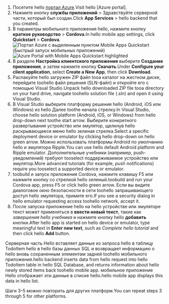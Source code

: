 
1. <span data-ttu-id="caaf8-101">Посетите hello [портал Azure].</span><span class="sxs-lookup"><span data-stu-id="caaf8-101">Visit hello [Azure portal].</span></span>
2. <span data-ttu-id="caaf8-102">Нажмите кнопку **службы приложений** > Здравствуйте серверной части, который был создан.</span><span class="sxs-lookup"><span data-stu-id="caaf8-102">Click **App Services** > hello backend that you created.</span></span>
3. <span data-ttu-id="caaf8-103">В параметры мобильного приложения hello, нажмите кнопку **краткое руководство** > **Cordova**.</span><span class="sxs-lookup"><span data-stu-id="caaf8-103">In hello mobile app settings, click **Quickstart** > **Cordova**.</span></span>
<span data-ttu-id="caaf8-104">![Портал Azure с выделенным пунктом Mobile Apps Quickstart (Быстрый запуск мобильных приложений)][quickstart]</span><span class="sxs-lookup"><span data-stu-id="caaf8-104">![Azure Portal with Mobile Apps Quickstart highlighted][quickstart]</span></span>
4. <span data-ttu-id="caaf8-105">В разделе **Настройка клиентского приложения** выберите **Создание приложения**, а затем нажмите кнопку **Скачать**.</span><span class="sxs-lookup"><span data-stu-id="caaf8-105">Under **Configure your client application**, select **Create a New App**, then click **Download**.</span></span>
2. <span data-ttu-id="caaf8-106">Распакуйте hello загружен ZIP файл tooa каталог на жестком диске, перейдите toohello файл решения (SLN-файл) и откройте его с помощью Visual Studio.</span><span class="sxs-lookup"><span data-stu-id="caaf8-106">Unpack hello downloaded ZIP file tooa directory on your hard drive, navigate toohello solution file (.sln) and  open it using Visual Studio.</span></span>
3. <span data-ttu-id="caaf8-107">В Visual Studio выберите платформу решения hello (Android, iOS или Windows) из hello Далее toothe начала стрелку.</span><span class="sxs-lookup"><span data-stu-id="caaf8-107">In Visual Studio, choose hello solution platform (Android, iOS, or Windows) from hello drop-down next toothe start arrow.</span></span> <span data-ttu-id="caaf8-108">Выберите конкретного развертывания устройство или эмулятор, щелкнув hello раскрывающееся меню hello зеленая стрелка.</span><span class="sxs-lookup"><span data-stu-id="caaf8-108">Select a specific deployment device or emulator by clicking hello drop-down on hello green arrow.</span></span> <span data-ttu-id="caaf8-109">Можно использовать платформы Android по умолчанию hello и эмулятора Ripple.</span><span class="sxs-lookup"><span data-stu-id="caaf8-109">You can use hello default Android platform and Ripple emulator.</span></span> <span data-ttu-id="caaf8-110">Дополнительные учебники (например, push-уведомлений) требуют tooselect поддерживаемое устройство или эмулятор.</span><span class="sxs-lookup"><span data-stu-id="caaf8-110">More advanced tutorials (for example, push notifications) require you tooselect a supported device or emulator.</span></span>
4. <span data-ttu-id="caaf8-111">toobuild и запуск приложения Cordova, нажмите клавишу F5 или нажмите кнопку со стрелкой hello зеленый.</span><span class="sxs-lookup"><span data-stu-id="caaf8-111">toobuild and run your Cordova app, press F5 or click hello green arrow.</span></span> <span data-ttu-id="caaf8-112">Если вы видите диалоговое окно безопасности в сети toohello запрашивающего доступ hello эмулятора, примите его.</span><span class="sxs-lookup"><span data-stu-id="caaf8-112">If you see a security dialog in hello emulator requesting access toohello network, accept it.</span></span>
5. <span data-ttu-id="caaf8-113">После запуска приложение hello на hello устройстве или эмуляторе текст может применяться в **ввести новый текст**, такие как *завершения hello учебника* и нажмите кнопку hello **добавить** кнопки.</span><span class="sxs-lookup"><span data-stu-id="caaf8-113">After hello app is started on hello device or emulator, type meaningful text in **Enter new text**, such  as *Complete hello tutorial* and then click hello **Add** button.</span></span>

<span data-ttu-id="caaf8-114">Серверная часть Hello вставляет данные из запроса hello в таблицу TodoItem hello в hello базы данных SQL и возвращает информацию о hello вновь сохраненным элементам задней toohello мобильного приложения.</span><span class="sxs-lookup"><span data-stu-id="caaf8-114">hello backend inserts data from hello request into hello TodoItem table in hello SQL Database, and returns information about hello newly stored items back toohello mobile app.</span></span> <span data-ttu-id="caaf8-115">мобильное приложение Hello отображает эти данные в списке hello.</span><span class="sxs-lookup"><span data-stu-id="caaf8-115">hello mobile app displays this data in hello list.</span></span>

<span data-ttu-id="caaf8-116">Шаги 3–5 можно повторить для других платформ.</span><span class="sxs-lookup"><span data-stu-id="caaf8-116">You can repeat steps 3 through 5 for other platforms.</span></span>

<!-- Images. -->
[quickstart]: ./media/app-service-mobile-configure-new-backend/quickstart.png

<!-- URLs -->
[портал Azure]: https://portal.azure.com/
